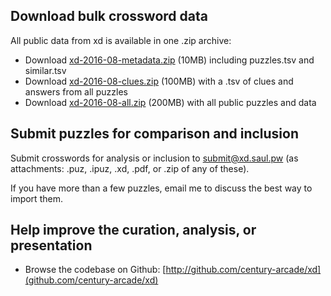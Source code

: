 
## Download bulk crossword data

All public data from xd is available in one .zip archive:

- Download [xd-2016-08-metadata.zip](/download/xd-2016-08-metadata.zip)  (10MB) including puzzles.tsv and similar.tsv
- Download [xd-2016-08-clues.zip](/download/xd-2016-08-clues.zip)  (100MB) with a .tsv of clues and answers from all puzzles
- Download [xd-2016-08-all.zip](/download/xd-2016-08-all.zip)  (200MB) with all public puzzles and data

## Submit puzzles for comparison and inclusion

Submit crosswords for analysis or inclusion to submit@xd.saul.pw (as attachments: .puz, .ipuz, .xd, .pdf, or .zip of any of these).

If you have more than a few puzzles, email me to discuss the best way to import them.

## Help improve the curation, analysis, or presentation

- Browse the codebase on Github: [http://github.com/century-arcade/xd](github.com/century-arcade/xd)

